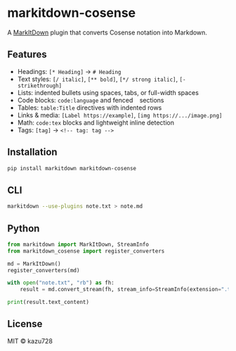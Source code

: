 # markitdown-cosense

A [MarkItDown](https://github.com/microsoft/markitdown) plugin that converts Cosense notation into Markdown.

## Features
- Headings: `[* Heading]` → `# Heading`
- Text styles: `[/ italic]`, `[** bold]`, `[*/ strong italic]`, `[- strikethrough]`
- Lists: indented bullets using spaces, tabs, or full-width spaces
- Code blocks: `code:language` and fenced ``` ``` sections
- Tables: `table:Title` directives with indented rows
- Links & media: `[Label https://example]`, `[img https://.../image.png]`
- Math: `code:tex` blocks and lightweight inline detection
- Tags: `[tag]` → `<!-- tag: tag -->`

## Installation
```bash
pip install markitdown markitdown-cosense
```

## CLI
```bash
markitdown --use-plugins note.txt > note.md
```

## Python
```python
from markitdown import MarkItDown, StreamInfo
from markitdown_cosense import register_converters

md = MarkItDown()
register_converters(md)

with open("note.txt", "rb") as fh:
    result = md.convert_stream(fh, stream_info=StreamInfo(extension=".txt"))

print(result.text_content)
```

## License
MIT © kazu728
